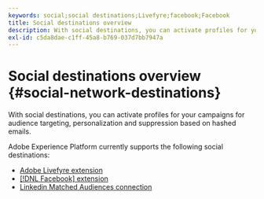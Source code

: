 ```yaml
---
keywords: social;social destinations;Livefyre;facebook;Facebook
title: Social destinations overview
description: With social destinations, you can activate profiles for your campaigns for audience targeting, personalization and suppression based on hashed emails.
exl-id: c5da8dae-c1ff-45a8-b769-037d7bb7947a
---
```

# Social destinations overview {#social-network-destinations}

With social destinations, you can activate profiles for your campaigns for audience targeting, personalization and suppression based on hashed emails.

Adobe Experience Platform currently supports the following social destinations:

- [Adobe Livefyre extension](./adobe-livefyre.md)
- [[!DNL Facebook] extension](./facebook.md)
- [Linkedin Matched Audiences connection](./linkedin.md)
